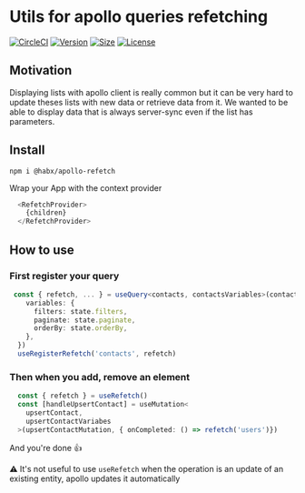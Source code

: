 # Utils for apollo queries refetching

[![CircleCI](https://img.shields.io/circleci/build/github/habx/apollo-refetch)](https://app.circleci.com/pipelines/github/habx/apollo-refetch)
[![Version](https://img.shields.io/npm/v/@habx/apollo-refetch)](https://www.npmjs.com/package/@habx/apollo-refetch)
[![Size](https://img.shields.io/bundlephobia/min/@habx/apollo-refetch)](https://bundlephobia.com/result?p=@habx/apollo-refetch)
[![License](https://img.shields.io/github/license/habx/apollo-refetch)](/LICENSE)


## Motivation

Displaying lists with apollo client is really common but it can be very
hard to update theses lists with new data or retrieve data from it. We wanted to be able to
display data that is always server-sync even if the list has parameters.

## Install

```shell
npm i @habx/apollo-refetch
```

Wrap your App with the context provider 

```typescript jsx
  <RefetchProvider>
    {children}
  </RefetchProvider>
```

## How to use

### First register your query

```typescript
 const { refetch, ... } = useQuery<contacts, contactsVariables>(contactsQuery, {
    variables: {
      filters: state.filters,
      paginate: state.paginate,
      orderBy: state.orderBy,
    },
  })
  useRegisterRefetch('contacts', refetch)
```

### Then when you add, remove an element
```typescript
  const { refetch } = useRefetch()
  const [handleUpsertContact] = useMutation<
    upsertContact,
    upsertContactVariabes
  >(upsertContactMutation, { onCompleted: () => refetch('users')})
````

And you're done 👍

⚠️ It's not useful to use `useRefetch` when the operation is an update
of an existing entity, apollo updates it automatically
